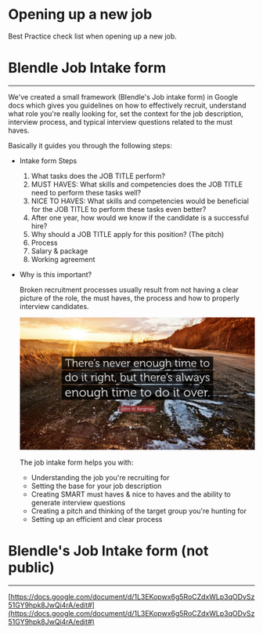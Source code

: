 # Opening up a new job

Best Practice check list when opening up a new job.

# Blendle Job Intake form

---

We've created a small framework (Blendle's Job intake form) in Google docs which gives you guidelines on how to effectively recruit, understand what role you're really looking for, set the context for the job description, interview process, and typical interview questions related to the must haves. 

Basically it guides you through the following steps:

- Intake form Steps
    1. What tasks does the JOB TITLE perform?
    2. MUST HAVES: What skills and competencies does the JOB TITLE need to perform these tasks well?
    3. NICE TO HAVES: What skills and competencies would be beneficial for the JOB TITLE to perform these tasks even better?
    4. After one year, how would we know if the candidate is a successful hire?
    5. Why should a JOB TITLE apply for this position? (The pitch)
    6. Process
    7. Salary & package
    8. Working agreement
- Why is this important?
    
    Broken recruitment processes usually result from not having a clear picture of the role, the must haves, the process and how to properly interview candidates. 
    
    ![Opening%20up%20a%20new%20job%20112bb847ea6d418b9ee6ed0de3f6e875/Quotefancy-1665848-3840x2160.jpg](Opening%20up%20a%20new%20job%20112bb847ea6d418b9ee6ed0de3f6e875/Quotefancy-1665848-3840x2160.jpg)
    
    The job intake form helps you with:
    
    - Understanding the job you're recruiting for
    - Setting the base for your job description
    - Creating SMART must haves & nice to haves and the ability to generate interview questions
    - Creating a pitch and thinking of the target group you're hunting for
    - Setting up an efficient and clear process
    

# Blendle's Job Intake form (not public)

---

[https://docs.google.com/document/d/1L3EKopwx6g5RoCZdxWLp3qODvSz51GY9hpk8JwQi4rA/edit#](https://docs.google.com/document/d/1L3EKopwx6g5RoCZdxWLp3qODvSz51GY9hpk8JwQi4rA/edit#)